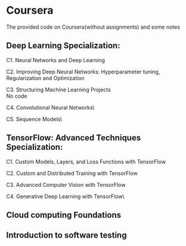 # Coursera

The provided code on Coursera(without assignments) and some notes

## Deep Learning Specialization:

C1. Neural Networks and Deep Learning

C2. Improving Deep Neural Networks: Hyperparameter tuning, Regularization and Optimization

C3. Structuring Machine Learning Projects\
No code

C4. Convolutional Neural Networks\

C5. Sequence Models\

## TensorFlow: Advanced Techniques Specialization:

C1. Custom Models, Layers, and Loss Functions with TensorFlow

C2. Custom and Distributed Training with TensorFlow

C3. Advanced Computer Vision with TensorFlow

C4. Generative Deep Learning with TensorFlow\


## Cloud computing Foundations

## Introduction to software testing
